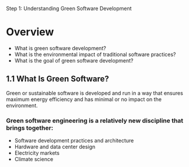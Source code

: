 Step 1: Understanding Green Software Development

# **Overview**

- What is green software development?
- What is the environmental impact of traditional software practices?
- What is the goal of green software development?

## **1.1 What Is Green Software?**
Green or sustainable software is developed and run in a way that ensures maximum energy efficiency and has minimal or no impact on the environment.

### **Green software engineering is a relatively new discipline that brings together:**

- Software development practices and architecture
- Hardware and data center design
- Electricity markets
- Climate science
